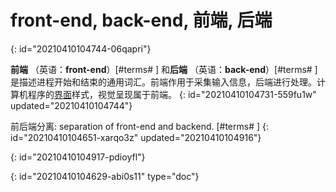 # front-end, back-end, 前端, 后端
{: id="20210410104744-06qapri"}

**前端** （英语：**front-end**）[#terms# ] 和**后端** （英语：**back-end**）[#terms# ]是描述进程开始和结束的通用词汇。前端作用于采集输入信息，后端进行处理。计算机程序的[界面](https://zh.wikipedia.org/wiki/%E7%95%8C%E9%9D%A2 "界面")样式，视觉呈现属于前端。
{: id="20210410104731-559fu1w" updated="20210410104744"}

前后端分离: separation of front-end and backend. [#terms# ]
{: id="20210410104651-xarqo3z" updated="20210410104916"}

{: id="20210410104917-pdioyfl"}


{: id="20210410104629-abi0s11" type="doc"}
